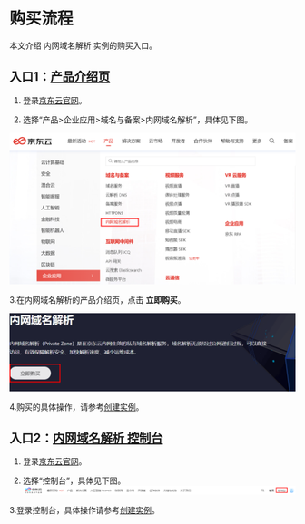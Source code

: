 # 购买流程

本文介绍 内网域名解析 实例的购买入口。

## 入口1：[产品介绍页](https://www.jdcloud.com/products/private-zone)

1. 登录[京东云官网](https://www.jdcloud.com)。

2. 选择“产品>企业应用>域名与备案>内网域名解析”，具体见下图。

![内网域名解析购买](../../../../image/privatezone/product.png)

3.在内网域名解析的产品介绍页，点击 **立即购买**。

![内网域名解析购买](../../../../image/privatezone/purchase.png)

4.购买的具体操作，请参考[创建实例](../Operation-Guide/Create-Instance.md)。

## 入口2：[内网域名解析 控制台](https://privatezone-console.jdcloud.com/instance)

1. 登录[京东云官网](https://www.jdcloud.com)。

2. 选择“控制台”，具体见下图。
![控制台](../../../../image/privatezone/console-buy1.png)

3.登录控制台，具体操作请参考[创建实例](../Operation-Guide/Create-Instance.md)。
